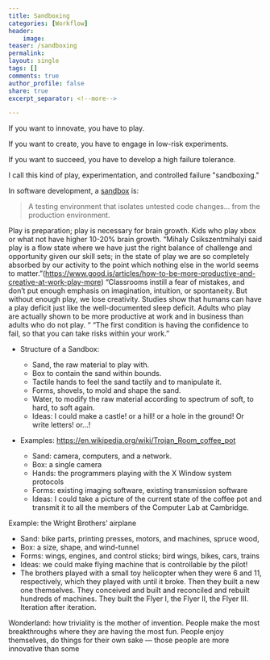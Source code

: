 ```yaml
---
title: Sandboxing
categories: [Workflow]
header:
    image: 
teaser: /sandboxing
permalink: 
layout: single
tags: []
comments: true
author_profile: false
share: true
excerpt_separator: <!--more-->

---
```


If you want to innovate, you have to play. 

If you want to create, you have to engage in low-risk experiments. 

If you want to succeed, you have to develop a high failure tolerance. 

I call this kind of play, experimentation, and controlled failure "sandboxing."

In software development, a [sandbox](https://en.wikipedia.org/wiki/Sandbox_(software_development)) is:

>A testing environment that isolates untested code changes... from the production environment. 



Play is preparation; play is necessary for brain growth. Kids who play xbox or what not have higher 10-20% brain growth. “Mihaly Csikszentmihalyi said play is a flow state where we have just the right balance of challenge and opportunity given our skill sets; in the state of play we are so completely absorbed by our activity to the point which nothing else in the world seems to matter.”(https://www.good.is/articles/how-to-be-more-productive-and-creative-at-work-play-more) “Classrooms instill a fear of mistakes, and don’t put enough emphasis on imagination, intuition, or spontaneity. But without enough play, we lose creativity. Studies show that humans can have a play deficit just like the well-documented sleep deficit. Adults who play are actually shown to be more productive at work and in business than adults who do not play. “ “The first condition is having the confidence to fail, so that you can take risks within your work.”

- Structure of a Sandbox: 
    - Sand, the raw material to play with.
    - Box to contain the sand within bounds.
    - Tactile hands to feel the sand tactily and to manipulate it. 
    - Forms, shovels, to mold and shape the sand.
    - Water, to modify the raw material according to spectrum of soft, to hard, to soft again. 
    - Ideas: I could make a castle! or a hill! or a hole in the ground! Or write letters! or…!

- Examples: https://en.wikipedia.org/wiki/Trojan_Room_coffee_pot
    - Sand: camera, computers, and a network.
    - Box: a single camera
    - Hands: the programmers playing with the X Window system protocols
    - Forms: existing imaging software, existing transmission software
    - Ideas: I could take a picture of the current state of the coffee pot and transmit it to all the members of the Computer Lab at Cambridge. 

Example: the Wright Brothers’ airplane
- Sand: bike parts, printing presses, motors, and machines, spruce wood, 
- Box: a size, shape, and wind-tunnel
- Forms: wings, engines, and control sticks; bird wings, bikes, cars, trains
- Ideas: we could make flying machine that is controllable by the pilot!
- The brothers played with a small toy helicopter when they were 6 and 11, respectively, which they played with until it broke. Then they built a new one themselves. They conceived and built and reconciled and rebuilt hundreds of machines. They built the Flyer I, the Flyer II, the Flyer III. Iteration after iteration. 


Wonderland: how triviality is the mother of invention. People make the most breakthroughs where they are having the most fun. People enjoy themselves, do things for their own sake — those people are more innovative than some

